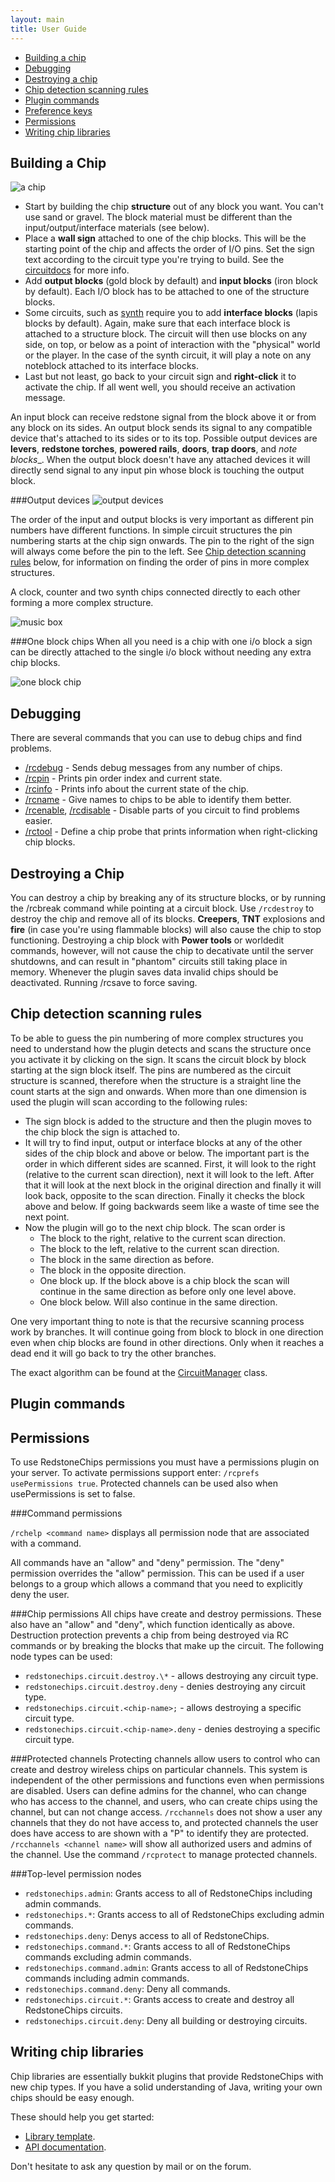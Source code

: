 ```yaml
---
layout: main
title: User Guide
---
```


- [Building a chip](#building_a_chip)
- [Debugging](#debugging)
- [Destroying a chip](#destroying_a_chip)
- [Chip detection scanning rules](#chip_detection_scanning_rules)
- [Plugin commands](#plugin_commands)
- [Preference keys](#preference_keys)
- [Permissions](#permissions)
- [Writing chip libraries](#writing_chip_libraries)

Building a Chip
---------------

![a chip](/RedstoneChips/images/chip.png)

- Start by building the chip __structure__ out of any block you want. You can't use sand or gravel. The block material must be different than the input/output/interface materials (see below).
- Place a __wall sign__ attached to one of the chip blocks. This will be the starting point of the chip and affects the order of I/O pins. Set the sign text according to the circuit type you're trying to build. See the [circuitdocs](/RedstoneChips/circuitdocs) for more info.
- Add __output blocks__ (gold block by default) and __input blocks__ (iron block by default). Each I/O block has to be attached to one of the structure blocks. 
- Some circuits, such as [synth](/RedstoneChips/circuitdocs/Synth.html) require you to add __interface blocks__ (lapis blocks by default). Again, make sure that each interface block is attached to a structure block. The circuit will then use blocks on any side, on top, or below as a point of interaction with the "physical" world or the player. In the case of the synth circuit, it will play a note on any noteblock attached to its interface blocks.
- Last but not least, go back to your circuit sign and __right-click__ it to activate the chip. If all went well, you should receive an activation message. 

An input block can receive redstone signal from the block above it or from any block on its sides.
An output block sends its signal to any compatible device that's attached to its sides or to its top. Possible output devices are __levers__, 
__redstone torches__, __powered rails__, __doors__, __trap doors__, and _note blocks__. When the output block doesn't have any attached devices 
it will directly send signal to any input pin whose block is touching the output block. 

###Output devices
![output devices](/RedstoneChips/images/outputdevices.png)

The order of the input and output blocks is very important as different pin numbers have different functions. In simple circuit structures the 
pin numbering starts at the chip sign onwards. The pin to the right of the sign will always come before the pin to the left. 
See [Chip detection scanning rules](#chip_detection_scanning_rules) below, for information on finding the order of pins in more complex 
structures.

A clock, counter and two synth chips connected directly to each other forming a more complex structure. 

![music box](/RedstoneChips/images/directconnection.png)

###One block chips
When all you need is a chip with one i/o block a sign can be directly attached to the single i/o block without needing any extra chip blocks.

![one block chip](/RedstoneChips/images/oneblockchip.png)

Debugging
---------
There are several commands that you can use to debug chips and find problems.

- [/rcdebug](#rcdebug_register_yourself_as_a_chip_debugger) - Sends debug messages from any number of chips.
- [/rcpin](#rcpin_prints_information_about_a_chip_pin) - Prints pin order index and current state.
- [/rcinfo](#rcinfo_prints_a_lot_of_useful_information_about_a_chip) - Prints info about the current state of the chip.
- [/rcname](#rcname_name_or_unname_a_circuit_for_easier_debugging) - Give names to chips to be able to identify them better.
- [/rcenable](#rcenable_enables_a_disabled_chip), [/rcdisable](#rcdisable_disables_a_chip) - Disable parts of you circuit to find problems easier.
- [/rctool](#rctool_turns_the_item_in_your_hand_into_a_chip_probe) - Define a chip probe that prints information when right-clicking chip blocks.

Destroying a Chip
-----------------
You can destroy a chip by breaking any of its structure blocks, or by running the /rcbreak command while pointing at a circuit block. Use `/rcdestroy` to destroy the chip and remove all of its blocks. 
__Creepers__, __TNT__ explosions and __fire__ (in case you're using flammable blocks) will also cause the chip to stop functioning.
Destroying a chip block with __Power tools__ or worldedit commands, however, will not cause the chip to decativate until the server shutdowns, and can result in "phantom" circuits still taking place in memory. Whenever the plugin saves data invalid chips should be deactivated. Running /rcsave to force saving.

Chip detection scanning rules
-----------------------------
To be able to guess the pin numbering of more complex structures you need to understand how the plugin detects and scans the structure once you activate it by clicking on the sign. It scans the circuit block by block starting at the sign block itself. The pins are numbered as the circuit structure is scanned, therefore when the structure is a straight line the count starts at the sign and onwards. When more than one dimension is used the plugin will scan according to the following rules:

- The sign block is added to the structure and then the plugin moves to the chip block the sign is attached to. 
- It will try to find input, output or interface blocks at any of the other sides of the chip block and above or below. The important part is the order in which different sides are scanned. First, it will look to the right (relative to the current scan direction), next it will look to the left. After that it will look at the next block in the original direction and finally it will look back, opposite to the scan direction. Finally it checks the block above and below. If going backwards seem like a waste of time see the next point. 
- Now the plugin will go to the next chip block. The scan order is 
	- The block to the right, relative to the current scan direction.
	- The block to the left, relative to the current scan direction.
	- The block in the same direction as before.
	- The block in the opposite direction.
	- One block up. If the block above is a chip block the scan will continue in the same direction as before only one level above.
	- One block below. Will also continue in the same direction.

	
One very important thing to note is that the recursive scanning process work by branches. It will continue going from block to block in one direction even when chip blocks are found in other directions. Only when it reaches a dead end it will go back to try the other branches.

The exact algorithm can be found at the [CircuitManager](http://github.com/eisental/RedstoneChips/blob/master/src/main/java/org/tal/redstonechips/ChipScanner.java) class. 

Plugin commands
----------------

Permissions
-----------
To use RedstoneChips permissions you must have a permissions plugin on your server. To activate permissions support enter: `/rcprefs usePermissions true`. Protected channels can be used also when usePermissions is set to false.

###Command permissions

`/rchelp <command name>` displays all permission node that are associated with a command.

All commands have an "allow" and "deny" permission. The "deny" permission overrides the "allow" permission. This can be used if a user belongs to a group which allows a command that you need to explicitly deny the user. 

###Chip permissions
All chips have create and destroy permissions. These also have an "allow" and "deny", which function identically as above. Destruction protection prevents a chip from being destroyed via RC commands or by breaking the blocks that make up the circuit. The following node types can be used:

- `redstonechips.circuit.destroy.\*` - allows destroying any circuit type.
- `redstonechips.circuit.destroy.deny` - denies destroying any circuit type.
- `redstonechips.circuit.<chip-name>;` - allows destroying a specific circuit type.
- `redstonechips.circuit.<chip-name>.deny` - denies destroying a specific circuit type.

###Protected channels
Protecting channels allow users to control who can create and destroy wireless chips on particular channels. This system is independent of the other permissions and functions even when permissions are disabled. Users can define admins for the channel, who can change who has access to the channel, and users, who can create chips using the channel, but can not change access. `/rcchannels` does not show a user any channels that they do not have access to, and protected channels the user does have access to are shown with a "P" to identify they are protected. `/rcchannels <channel name>` will show all authorized users and admins of the channel. Use the command `/rcprotect` to manage protected channels. 

###Top-level permission nodes
- `redstonechips.admin`: Grants access to all of RedstoneChips including admin commands.
- `redstonechips.*`: Grants access to all of RedstoneChips excluding admin commands.
- `redstonechips.deny`: Denys access to all of RedstoneChips.
- `redstonechips.command.*`: Grants access to all of RedstoneChips commands excluding admin commands.
- `redstonechips.command.admin`: Grants access to all of RedstoneChips commands including admin commands.
- `redstonechips.command.deny`: Deny all commands.
- `redstonechips.circuit.*`: Grants access to create and destroy all RedstoneChips circuits.
- `redstonechips.circuit.deny`: Deny all building or destroying circuits.

Writing chip libraries
-------------------------

Chip libraries are essentially bukkit plugins that provide RedstoneChips with new chip types. If you have a solid understanding of Java, writing your own chips should be easy enough. 

These should help you get started:

- [Library template](http://github.com/eisental/LibraryTemplate).
- [API documentation](/RedstoneChips/apidocs).

Don't hesitate to ask any question by mail or on the forum.